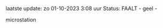laatste update: 
zo 01-10-2023  3:08   uur 
Status: FAALT - geel - 
<div class="service Y">microstation</div>